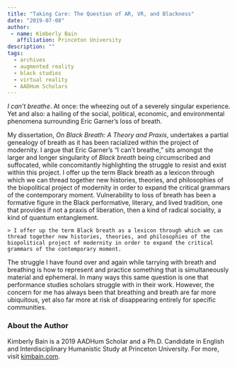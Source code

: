 ```yaml
---
title: "Taking Care: The Question of AR, VR, and Blackness"
date: "2019-07-08"
author: 
 - name: Kimberly Bain
   affiliation: Princeton University
description: ""
tags:
  - archives
  - augmented reality
  - black studies
  - virtual reality
  - AADHum Scholars
---
```


_I can’t breathe_. At once: the wheezing out of a severely singular experience. Yet and also: a hailing of the social, political, economic, and environmental phenomena surrounding Eric Garner’s loss of breath.

My dissertation, _On Black Breath: A Theory and Praxis_, undertakes a partial genealogy of breath as it has been racialized within the project of modernity. I argue that Eric Garner’s “I can’t breathe,” sits amongst the larger and longer singularity of _Black breath_ being circumscribed and suffocated, while concomitantly highlighting the struggle to resist and exist within this project. I offer up the term Black breath as a lexicon through which we can thread together new histories, theories, and philosophies of the biopolitical project of modernity in order to expand the critical grammars of the contemporary moment. Vulnerability to loss of breath has been a formative figure in the Black performative, literary, and lived tradition, one that provides if not a praxis of liberation, then a kind of radical sociality, a kind of quantum entanglement.

    > I offer up the term Black breath as a lexicon through which we can thread together new histories, theories, and philosophies of the biopolitical project of modernity in order to expand the critical grammars of the contemporary moment.

The struggle I have found over and again while tarrying with breath and breathing is how to represent and practice something that is simultaneously material and ephemeral. In many ways this same question is one that performance studies scholars struggle with in their work. However, the concern for me has always been that breathing and breath are far more ubiquitous, yet also far more at risk of disappearing entirely for specific communities.

### About the Author

Kimberly Bain is a 2019 AADHum Scholar and a Ph.D. Candidate in English and Interdisciplinary Humanistic Study at Princeton University. For more, visit [kimbain.com](kimbain.com).
